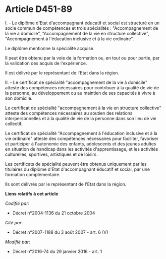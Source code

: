 # Article D451-89

I. - Le diplôme d'Etat d'accompagnant éducatif et social est structuré en un socle commun de compétences et trois
spécialités : "Accompagnement de la vie à domicile", "Accompagnement de la vie en structure collective", "Accompagnement à
l'éducation inclusive et à la vie ordinaire".

Le diplôme mentionne la spécialité acquise.

Il peut être obtenu par la voie de la formation ou, en tout ou pour partie, par la validation des acquis de l'expérience.

Il est délivré par le représentant de l'Etat dans la région.

II. - Le certificat de spécialité "accompagnement de la vie à domicile" atteste des compétences nécessaires pour contribuer à
la qualité de vie de la personne, au développement ou au maintien de ses capacités à vivre à son domicile.

Le certificat de spécialité "accompagnement à la vie en structure collective" atteste des compétences nécessaires au soutien
des relations interpersonnelles et à la qualité de vie de la personne dans son lieu de vie collectif.

Le certificat de spécialité "Accompagnement à l'éducation inclusive et à la vie ordinaire" atteste des compétences
nécessaires pour faciliter, favoriser et participer à l'autonomie des enfants, adolescents et des jeunes adultes en situation
de handicap dans les activités d'apprentissage, et les activités culturelles, sportives, artistiques et de loisirs.

Les certificats de spécialité peuvent être obtenus uniquement par les titulaires du diplôme d'Etat d'accompagnant éducatif et
social, par une formation complémentaire.

Ils sont délivrés par le représentant de l'Etat dans la région.

**Liens relatifs à cet article**

_Codifié par_:

  - Décret n°2004-1136 du 21 octobre 2004

_Cité par_:

  - Décret n°2007-1188 du 3 août 2007 - art. 6 (V)

_Modifié par_:

  - Décret n°2016-74 du 29 janvier 2016 - art. 1
